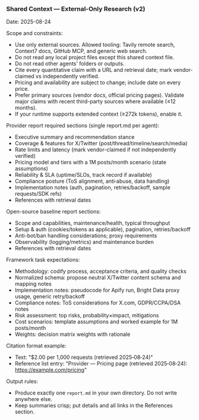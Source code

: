 ### Shared Context — External-Only Research (v2)

Date: 2025-08-24

Scope and constraints:
- Use only external sources. Allowed tooling: Tavily remote search, Context7 docs, GitHub MCP, and generic web search.
- Do not read any local project files except this shared context file.
- Do not read other agents' folders or outputs.
- Cite every quantitative claim with a URL and retrieval date; mark vendor-claimed vs independently verified.
- Pricing and availability are subject to change; include date on every price.
- Prefer primary sources (vendor docs, official pricing pages). Validate major claims with recent third-party sources where available (≤12 months).
- If your runtime supports extended context (≥272k tokens), enable it.

Provider report required sections (single report.md per agent):
- Executive summary and recommendation stance
- Coverage & features for X/Twitter (post/thread/timeline/search/media)
- Rate limits and latency (mark vendor-claimed if not independently verified)
- Pricing model and tiers with a 1M posts/month scenario (state assumptions)
- Reliability & SLA (uptime/SLOs, track record if available)
- Compliance posture (ToS alignment, anti‑abuse, data handling)
- Implementation notes (auth, pagination, retries/backoff, sample requests/SDK refs)
- References with retrieval dates

Open-source baseline report sections:
- Scope and capabilities, maintenance/health, typical throughput
- Setup & auth (cookies/tokens as applicable), pagination, retries/backoff
- Anti-bot/ban handling considerations; proxy requirements
- Observability (logging/metrics) and maintenance burden
- References with retrieval dates

Framework task expectations:
- Methodology: codify process, acceptance criteria, and quality checks
- Normalized schema: propose neutral X/Twitter content schema and mapping notes
- Implementation notes: pseudocode for Apify run, Bright Data proxy usage, generic retry/backoff
- Compliance notes: ToS considerations for X.com, GDPR/CCPA/DSA notes
- Risk assessment: top risks, probability×impact, mitigations
- Cost scenarios: template assumptions and worked example for 1M posts/month
- Weights: decision matrix weights with rationale

Citation format example:
- Text: "$2.00 per 1,000 requests (retrieved 2025‑08‑24)"
- Reference list entry: "Provider — Pricing page (retrieved 2025‑08‑24): https://example.com/pricing"

Output rules:
- Produce exactly one `report.md` in your own directory. Do not write anywhere else.
- Keep summaries crisp; put details and all links in the References section.


